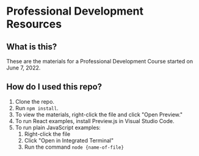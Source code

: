 # Professional Development Resources

## What is this?

These are the materials for a Professional Development Course started on June 7, 2022.

## How do I used this repo?

1. Clone the repo.
2. Run `npm install`.
3. To view the materials, right-click the file and click "Open Preview."
3. To run React examples, install Preview.js in Visual Studio Code.
4. To run plain JavaScript examples:
    1. Right-click the file
    2. Click "Open in Integrated Terminal"
    3. Run the command `node {name-of-file}`
